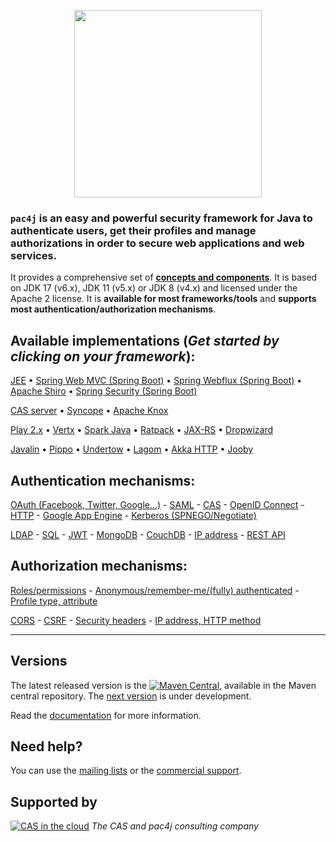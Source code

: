 <p align="center">
  <img src="https://pac4j.github.io/pac4j/img/logo.png" width="300" />
</p>

### `pac4j` is an easy and powerful security framework for Java to authenticate users, get their profiles and manage authorizations in order to secure web applications and web services.

It provides a comprehensive set of [**concepts and components**](https://www.pac4j.org/docs/main-concepts-and-components.html).
It is based on JDK 17 (v6.x), JDK 11 (v5.x) or JDK 8 (v4.x) and licensed under the Apache 2 license.
It is **available for most frameworks/tools** and **supports most authentication/authorization mechanisms**.

## Available implementations (*Get started by clicking on your framework*):

[JEE](https://github.com/pac4j/j2e-pac4j)
&bull; [Spring Web MVC (Spring Boot)](https://github.com/pac4j/spring-webmvc-pac4j)
&bull; [Spring Webflux (Spring Boot)](https://github.com/pac4j/spring-webflux-pac4j)
&bull; [Apache Shiro](https://github.com/bujiio/buji-pac4j)
&bull; [Spring Security (Spring Boot)](https://github.com/pac4j/spring-security-pac4j)

[CAS server](https://apereo.github.io/cas/6.6.x/integration/Delegate-Authentication.html)
&bull; [Syncope](https://syncope.apache.org)
&bull; [Apache Knox](http://knox.apache.org/books/knox-1-6-0/user-guide.html#Pac4j+Provider+-+CAS+/+OAuth+/+SAML+/+OpenID+Connect)

[Play 2.x](https://github.com/pac4j/play-pac4j)
&bull; [Vertx](https://github.com/pac4j/vertx-pac4j)
&bull; [Spark Java](https://github.com/pac4j/spark-pac4j)
&bull; [Ratpack](http://ratpack.io/manual/current/pac4j.html#pac4j)
&bull; [JAX-RS](https://github.com/pac4j/jax-rs-pac4j)
&bull; [Dropwizard](https://github.com/pac4j/dropwizard-pac4j)

[Javalin](https://github.com/pac4j/javalin-pac4j)
&bull; [Pippo](http://www.pippo.ro/doc/security.html#pac4j-integration)
&bull; [Undertow](https://github.com/pac4j/undertow-pac4j)
&bull; [Lagom](https://github.com/pac4j/lagom-pac4j)
&bull; [Akka HTTP](https://github.com/StackVista/akka-http-pac4j)
&bull; [Jooby](http://jooby.org)

## Authentication mechanisms:

[OAuth (Facebook, Twitter, Google...)](https://www.pac4j.org/docs/clients/oauth.html) - [SAML](https://www.pac4j.org/docs/clients/saml.html) - [CAS](https://www.pac4j.org/docs/clients/cas.html) - [OpenID Connect](https://www.pac4j.org/docs/clients/openid-connect.html) - [HTTP](https://www.pac4j.org/docs/clients/http.html) - [Google App Engine](https://www.pac4j.org/docs/clients/google-app-engine.html) - [Kerberos (SPNEGO/Negotiate)](https://www.pac4j.org/docs/clients/kerberos.html)

[LDAP](https://www.pac4j.org/docs/authenticators/ldap.html) - [SQL](https://www.pac4j.org/docs/authenticators/sql.html) - [JWT](https://www.pac4j.org/docs/authenticators/jwt.html) - [MongoDB](https://www.pac4j.org/docs/authenticators/mongodb.html) - [CouchDB](https://www.pac4j.org/docs/authenticators/couchdb.html) - [IP address](https://www.pac4j.org/docs/authenticators/ip.html) - [REST API](https://www.pac4j.org/docs/authenticators/rest.html)

## Authorization mechanisms:

[Roles/permissions](https://www.pac4j.org/docs/authorizers/profile-authorizers.html#roles--permissions) - [Anonymous/remember-me/(fully) authenticated](https://www.pac4j.org/docs/authorizers/profile-authorizers.html#authentication-levels) - [Profile type, attribute](https://www.pac4j.org/docs/authorizers/profile-authorizers.html#others)

[CORS](https://www.pac4j.org/docs/authorizers/web-authorizers.html#cors) - [CSRF](https://www.pac4j.org/docs/authorizers/web-authorizers.html#csrf) - [Security headers](https://www.pac4j.org/docs/authorizers/web-authorizers.html#security-headers) - [IP address, HTTP method](https://www.pac4j.org/docs/authorizers/web-authorizers.html#others)

---

## Versions


The latest released version is the [![Maven Central](https://maven-badges.herokuapp.com/maven-central/org.pac4j/pac4j-core/badge.svg?style=flat)](https://maven-badges.herokuapp.com/maven-central/org.pac4j/pac4j-core), available in the Maven central repository.
The [next version](https://www.pac4j.org/docs/next-version.html) is under development.

Read the [documentation](https://www.pac4j.org/docs/index.html) for more information.


## Need help?

You can use the [mailing lists](https://www.pac4j.org/mailing-lists.html) or the [commercial support](https://www.pac4j.org/commercial-support.html).


## Supported by

[![CAS in the cloud](https://www.pac4j.org/img/logo-casinthecloud.png)](https://www.casinthecloud.com) *The CAS and pac4j consulting company*
